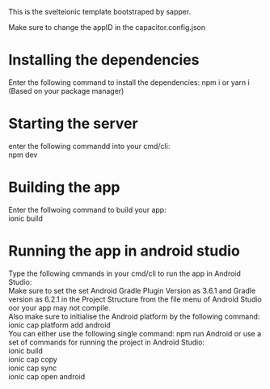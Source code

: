 This is the svelteionic template bootstraped by sapper.

Make sure to change the appID in the capacitor.config.json

# Installing the dependencies
Enter the following command to install the dependencies:
npm i or yarn i (Based on your package manager)


# Starting the server
enter the following commandd into your cmd/cli:
<br>
npm dev

# Building the app
Enter the follwoing command to build your app:
<br>
ionic build

# Running the app in android studio
Type the following cmmands in your cmd/cli to run the app in Android Studio:
<br>
Make sure to set the set Android Gradle Plugin Version as 3.6.1 and Gradle version as 6.2.1 in the Project Structure from the file menu of Android Studio oor your app may not compile.
<br/>
Also make sure to initialise the Android platform by the following command: ionic cap platform add android
<br/>
You can either use the following single command: npm run Android or use a set of commands for running the project in Android Studio:
<br/>
ionic build
<br/>
ionic cap copy
<br/>
ionic cap sync
<br/>
ionic cap open android
